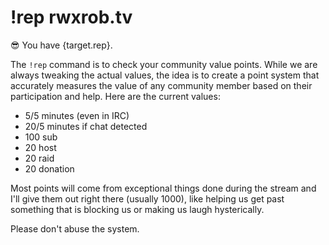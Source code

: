 # !rep rwxrob.tv

😎 You have {target.rep}.

The `!rep` command is to check your community value points. While we are always tweaking the actual values, the idea is to create a point system that accurately measures the value of any community member based on their participation and help. Here are the current values:

* 5/5 minutes (even in IRC)
* 20/5 minutes if chat detected
* 100 sub
* 20 host
* 20 raid
* 20 donation

Most points will come from exceptional things done during the stream and I'll give them out right there (usually 1000), like helping us get past something that is blocking us or making us laugh hysterically.

Please don't abuse the system.
